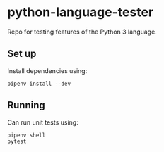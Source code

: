 # python-language-tester
Repo for testing features of the Python 3 language.

## Set up
Install dependencies using:
```
pipenv install --dev
```

## Running
Can run unit tests using:
```
pipenv shell
pytest
```